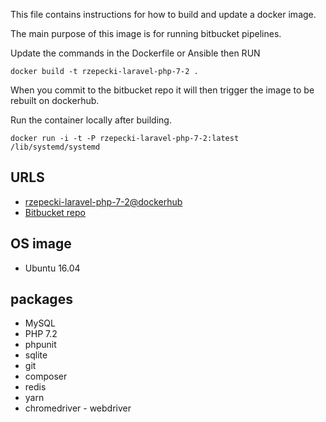This file contains instructions for how to build and update a docker image.

The main purpose of this image is for running bitbucket pipelines.

Update the commands in the Dockerfile or Ansible then RUN

`docker build -t rzepecki-laravel-php-7-2 .`

When you commit to the bitbucket repo it will then trigger the image to be rebuilt on dockerhub.

Run the container locally after building.

`docker run -i -t -P rzepecki-laravel-php-7-2:latest /lib/systemd/systemd`

## URLS
* [rzepecki-laravel-php-7-2@dockerhub](https://hub.docker.com/r/lionslair/rzepecki-laravel-php-7-2/)
* [Bitbucket repo](https://bitbucket.org/lionslair/rzepecki-laravel-php-7.2)

## OS image
* Ubuntu 16.04

## packages
* MySQL
* PHP 7.2
* phpunit
* sqlite
* git
* composer
* redis
* yarn
* chromedriver - webdriver
